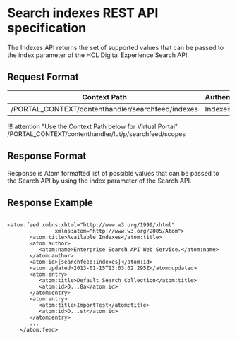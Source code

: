 # Search indexes REST API specification

The Indexes API returns the set of supported values that can be passed to the index parameter of the HCL Digital Experience Search API.

## Request Format

|Context Path|Authentication|
|------------|--------------|
|/PORTAL\_CONTEXT/contenthandler/searchfeed/indexes|Indexes API|

!!! attention "Use the Context Path below for Virtual Portal" 
  	 /PORTAL\_CONTEXT/contenthandler/!ut/p/searchfeed/scopes  

## Response Format

Response is Atom formatted list of possible values that can be passed to the Search API by using the index parameter of the Search API.

## Response Example

```

<atom:feed xmlns:xhtml="http://www.w3.org/1999/xhtml"
	           xmlns:atom="http://www.w3.org/2005/Atom">
	   <atom:title>Available Indexes</atom:title>
	   <atom:author>
	      <atom:name>Enterprise Search API Web Service.</atom:name>
	   </atom:author>
	   <atom:id>[searchfeed:indexes]</atom:id>
	   <atom:updated>2013-01-15T13:03:02.295Z</atom:updated>
	   <atom:entry>
	      <atom:title>Default Search Collection</atom:title>
	      <atom:id>D...8a</atom:id>
	   </atom:entry>
	   <atom:entry>
	      <atom:title>ImportTest</atom:title>
	      <atom:id>D...st</atom:id>
	   </atom:entry>
	   ...
	</atom:feed>
```

